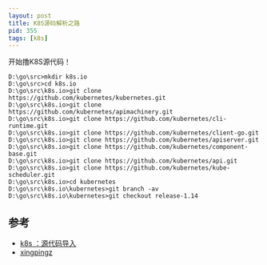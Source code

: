 ```yaml
---
layout: post
title: K8S源码解析之路
pid: 355
tags: [k8s]
---
```


开始撸K8S源代码！

```Command Shell
D:\go\src>mkdir k8s.io
D:\go\src>cd k8s.io
D:\go\src\k8s.io>git clone https://github.com/kubernetes/kubernetes.git
D:\go\src\k8s.io>git clone https://github.com/kubernetes/apimachinery.git
D:\go\src\k8s.io>git clone https://github.com/kubernetes/cli-runtime.git
D:\go\src\k8s.io>git clone https://github.com/kubernetes/client-go.git
D:\go\src\k8s.io>git clone https://github.com/kubernetes/apiserver.git
D:\go\src\k8s.io>git clone https://github.com/kubernetes/component-base.git
D:\go\src\k8s.io>git clone https://github.com/kubernetes/api.git
D:\go\src\k8s.io>git clone https://github.com/kubernetes/kube-scheduler.git
D:\go\src\k8s.io>cd kubernetes
D:\go\src\k8s.io\kubernetes>git branch -av
D:\go\src\k8s.io\kubernetes>git checkout release-1.14
```

## 参考

+ [k8s ：源代码导入](https://segmentfault.com/a/1190000013750495)
+ [xingpingz](https://segmentfault.com/u/xingpingz/articles)